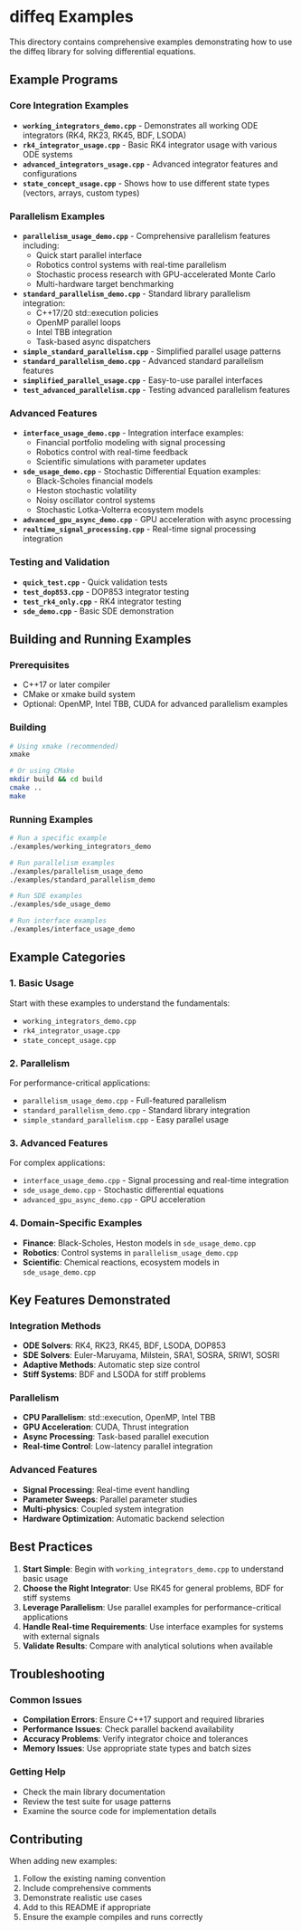 # diffeq Examples

This directory contains comprehensive examples demonstrating how to use the diffeq library for solving differential equations.

## Example Programs

### Core Integration Examples

- **`working_integrators_demo.cpp`** - Demonstrates all working ODE integrators (RK4, RK23, RK45, BDF, LSODA)
- **`rk4_integrator_usage.cpp`** - Basic RK4 integrator usage with various ODE systems
- **`advanced_integrators_usage.cpp`** - Advanced integrator features and configurations
- **`state_concept_usage.cpp`** - Shows how to use different state types (vectors, arrays, custom types)

### Parallelism Examples

- **`parallelism_usage_demo.cpp`** - Comprehensive parallelism features including:
  - Quick start parallel interface
  - Robotics control systems with real-time parallelism
  - Stochastic process research with GPU-accelerated Monte Carlo
  - Multi-hardware target benchmarking
- **`standard_parallelism_demo.cpp`** - Standard library parallelism integration:
  - C++17/20 std::execution policies
  - OpenMP parallel loops
  - Intel TBB integration
  - Task-based async dispatchers
- **`simple_standard_parallelism.cpp`** - Simplified parallel usage patterns
- **`standard_parallelism_demo.cpp`** - Advanced standard parallelism features
- **`simplified_parallel_usage.cpp`** - Easy-to-use parallel interfaces
- **`test_advanced_parallelism.cpp`** - Testing advanced parallelism features

### Advanced Features

- **`interface_usage_demo.cpp`** - Integration interface examples:
  - Financial portfolio modeling with signal processing
  - Robotics control with real-time feedback
  - Scientific simulations with parameter updates
- **`sde_usage_demo.cpp`** - Stochastic Differential Equation examples:
  - Black-Scholes financial models
  - Heston stochastic volatility
  - Noisy oscillator control systems
  - Stochastic Lotka-Volterra ecosystem models
- **`advanced_gpu_async_demo.cpp`** - GPU acceleration with async processing
- **`realtime_signal_processing.cpp`** - Real-time signal processing integration

### Testing and Validation

- **`quick_test.cpp`** - Quick validation tests
- **`test_dop853.cpp`** - DOP853 integrator testing
- **`test_rk4_only.cpp`** - RK4 integrator testing
- **`sde_demo.cpp`** - Basic SDE demonstration

## Building and Running Examples

### Prerequisites

- C++17 or later compiler
- CMake or xmake build system
- Optional: OpenMP, Intel TBB, CUDA for advanced parallelism examples

### Building

```bash
# Using xmake (recommended)
xmake

# Or using CMake
mkdir build && cd build
cmake ..
make
```

### Running Examples

```bash
# Run a specific example
./examples/working_integrators_demo

# Run parallelism examples
./examples/parallelism_usage_demo
./examples/standard_parallelism_demo

# Run SDE examples
./examples/sde_usage_demo

# Run interface examples
./examples/interface_usage_demo
```

## Example Categories

### 1. Basic Usage
Start with these examples to understand the fundamentals:
- `working_integrators_demo.cpp`
- `rk4_integrator_usage.cpp`
- `state_concept_usage.cpp`

### 2. Parallelism
For performance-critical applications:
- `parallelism_usage_demo.cpp` - Full-featured parallelism
- `standard_parallelism_demo.cpp` - Standard library integration
- `simple_standard_parallelism.cpp` - Easy parallel usage

### 3. Advanced Features
For complex applications:
- `interface_usage_demo.cpp` - Signal processing and real-time integration
- `sde_usage_demo.cpp` - Stochastic differential equations
- `advanced_gpu_async_demo.cpp` - GPU acceleration

### 4. Domain-Specific Examples
- **Finance**: Black-Scholes, Heston models in `sde_usage_demo.cpp`
- **Robotics**: Control systems in `parallelism_usage_demo.cpp`
- **Scientific**: Chemical reactions, ecosystem models in `sde_usage_demo.cpp`

## Key Features Demonstrated

### Integration Methods
- **ODE Solvers**: RK4, RK23, RK45, BDF, LSODA, DOP853
- **SDE Solvers**: Euler-Maruyama, Milstein, SRA1, SOSRA, SRIW1, SOSRI
- **Adaptive Methods**: Automatic step size control
- **Stiff Systems**: BDF and LSODA for stiff problems

### Parallelism
- **CPU Parallelism**: std::execution, OpenMP, Intel TBB
- **GPU Acceleration**: CUDA, Thrust integration
- **Async Processing**: Task-based parallel execution
- **Real-time Control**: Low-latency parallel integration

### Advanced Features
- **Signal Processing**: Real-time event handling
- **Parameter Sweeps**: Parallel parameter studies
- **Multi-physics**: Coupled system integration
- **Hardware Optimization**: Automatic backend selection

## Best Practices

1. **Start Simple**: Begin with `working_integrators_demo.cpp` to understand basic usage
2. **Choose the Right Integrator**: Use RK45 for general problems, BDF for stiff systems
3. **Leverage Parallelism**: Use parallel examples for performance-critical applications
4. **Handle Real-time Requirements**: Use interface examples for systems with external signals
5. **Validate Results**: Compare with analytical solutions when available

## Troubleshooting

### Common Issues
- **Compilation Errors**: Ensure C++17 support and required libraries
- **Performance Issues**: Check parallel backend availability
- **Accuracy Problems**: Verify integrator choice and tolerances
- **Memory Issues**: Use appropriate state types and batch sizes

### Getting Help
- Check the main library documentation
- Review the test suite for usage patterns
- Examine the source code for implementation details

## Contributing

When adding new examples:
1. Follow the existing naming convention
2. Include comprehensive comments
3. Demonstrate realistic use cases
4. Add to this README if appropriate
5. Ensure the example compiles and runs correctly 